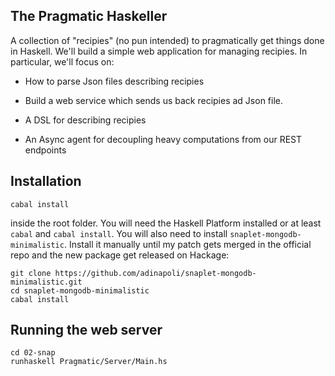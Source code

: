 
## The Pragmatic Haskeller

A collection of "recipies" (no pun intended) to pragmatically
get things done in Haskell. We'll build a simple web application for managing
recipies. In particular, we'll focus on:

* How to parse Json files describing recipies

* Build a web service which sends us back recipies ad Json file.

* A DSL for describing recipies

* An Async agent for decoupling heavy computations from our REST endpoints

## Installation

``` shell
cabal install
```

inside the root folder. You will need the Haskell Platform installed or
at least ```cabal``` and ```cabal install```. You will also need to install
```snaplet-mongodb-minimalistic```. Install it manually until my patch gets
merged in the official repo and the new package get released on Hackage:

```
git clone https://github.com/adinapoli/snaplet-mongodb-minimalistic.git
cd snaplet-mongodb-minimalistic
cabal install
```

## Running the web server

```
cd 02-snap
runhaskell Pragmatic/Server/Main.hs
```
